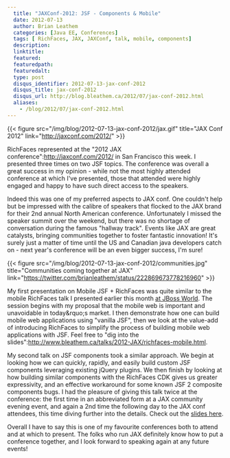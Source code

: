 ```yaml
---
  title: "JAXConf-2012: JSF - Components & Mobile"
  date: 2012-07-13
  author: Brian Leathem
  categories: [Java EE, Conferences]
  tags: [ RichFaces, JAX, JAXConf, talk, mobile, components]
  description:
  linktitle:
  featured:
  featuredpath:
  featuredalt:
  type: post
  disqus_identifier: 2012-07-13-jax-conf-2012
  disqus_title: jax-conf-2012
  disqus_url: http://blog.bleathem.ca/2012/07/jax-conf-2012.html
  aliases:
    - /blog/2012/07/jax-conf-2012.html
---
```


{{< figure src="/img/blog/2012-07-13-jax-conf-2012/jax.gif" title="JAX Conf 2012" link="http://jaxconf.com/2012/" >}}

RichFaces represented at the "2012 JAX conference":http://jaxconf.com/2012/ in San Francisco this week.  I presented three times on two JSF topics.  The conference was overall a great success in my opinion - while not the most highly attended conference at which I've presented, those that attended were highly engaged and happy to have such direct access to the speakers.

Indeed this was one of my preferred aspects to JAX conf.  One couldn't help but be impressed with the calibre of speakers that flocked to the JAX brand for their 2nd annual North American conference.  Unfortunately I missed the speaker summit over the weekend, but there was no shortage of conversation during the famous "hallway track".  Events like JAX are great catalysts, bringing communities together to foster fantastic innovation!  It's surely just a matter of time until the US and Canadian java developers catch on - next year's conference will be an even bigger success, I'm sure!

{{< figure src="/img/blog/2012-07-13-jax-conf-2012/communities.jpg" title="Communities coming together at JAX" link="https://twitter.com/brianleathem/status/222869673778216960" >}}

My first presentation on Mobile JSF + RichFaces was quite similar to the mobile RichFaces talk I presented earlier this month [at JBoss World](http://www.bleathem.ca/blog/2012/07/jboss-world-2012.html).  The session begins with my proposal that the mobile web is important and unavoidable in today&rquo;s market.  I then demonstrate how one can build mobile web applications using "vanilla JSF", then we look at the value-add of introducing RichFaces to simplify the process of building mobile web applications with JSF.  Feel free to "dig into the slides":http://www.bleathem.ca/talks/2012-JAX/richfaces-mobile.html.

My second talk on JSF components took a similar approach.  We begin at looking how we can quickly, rapidly, and easily build custom JSF components leveraging existing jQuery plugins.  We then finish by looking at how building similar components with the RichFaces CDK gives us greater expressivity, and an effective workaround for some known JSF 2 composite components bugs.  I had the pleasure of giving this talk twice at the conference: the first time in an abbreviated form at a JAX community evening event, and again a 2nd time the following day to the JAX conf attendees, this time diving further into the details.  Check out the [slides here](http://www.bleathem.ca/talks/2012-JAX/jsf-components.html).

Overall I have to say this is one of my favourite conferences both to attend and at which to present.  The folks who run JAX definitely know how to put a conference together, and I look forward to speaking again at any future events!
